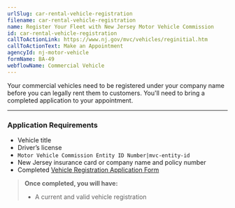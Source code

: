 ```yaml
---
urlSlug: car-rental-vehicle-registration
filename: car-rental-vehicle-registration
name: Register Your Fleet with New Jersey Motor Vehicle Commission
id: car-rental-vehicle-registration
callToActionLink: https://www.nj.gov/mvc/vehicles/reginitial.htm
callToActionText: Make an Appointment
agencyId: nj-motor-vehicle
formName: BA-49
webflowName: Commercial Vehicle
---
```

Your commercial vehicles need to be registered under your company name before you can legally rent them to customers. You'll need to bring a completed application to your appointment. 

- - -

### Application Requirements

* Vehicle title
* Driver’s license
*  `Motor Vehicle Commission Entity ID Number|mvc-entity-id` 
* New Jersey insurance card or company name and policy number
* Completed [Vehicle Registration Application Form](https://www.nj.gov/mvc/pdf/vehicles/BA-49.pdf)

> **Once completed, you will have:**
>
> * A current and valid vehicle registration